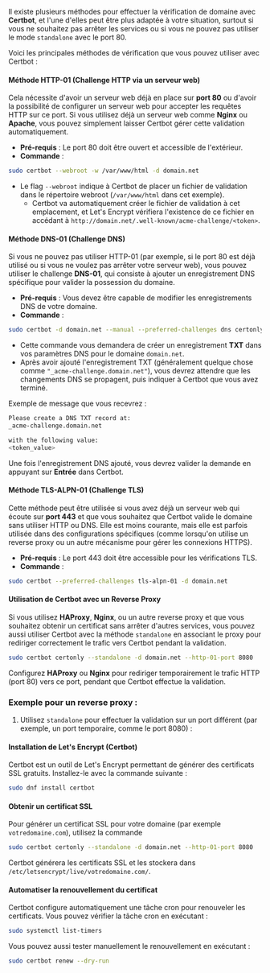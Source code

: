 Il existe plusieurs méthodes pour effectuer la vérification de domaine avec **Certbot**, et l'une d'elles peut être plus adaptée à votre situation, surtout si vous ne souhaitez pas arrêter les services ou si vous ne pouvez pas utiliser le mode `standalone` avec le port 80.

Voici les principales méthodes de vérification que vous pouvez utiliser avec Certbot :
#### **Méthode HTTP-01 (Challenge HTTP via un serveur web)**

Cela nécessite d'avoir un serveur web déjà en place sur **port 80** ou d'avoir la possibilité de configurer un serveur web pour accepter les requêtes HTTP sur ce port. Si vous utilisez déjà un serveur web comme **Nginx** ou **Apache**, vous pouvez simplement laisser Certbot gérer cette validation automatiquement.

- **Pré-requis** : Le port 80 doit être ouvert et accessible de l'extérieur.
- **Commande** :

```bash
sudo certbot --webroot -w /var/www/html -d domain.net
```

- Le flag `--webroot` indique à Certbot de placer un fichier de validation dans le répertoire webroot (`/var/www/html` dans cet exemple).
    - Certbot va automatiquement créer le fichier de validation à cet emplacement, et Let's Encrypt vérifiera l'existence de ce fichier en accédant à `http://domain.net/.well-known/acme-challenge/<token>`.

#### **Méthode DNS-01 (Challenge DNS)**

Si vous ne pouvez pas utiliser HTTP-01 (par exemple, si le port 80 est déjà utilisé ou si vous ne voulez pas arrêter votre serveur web), vous pouvez utiliser le challenge **DNS-01**, qui consiste à ajouter un enregistrement DNS spécifique pour valider la possession du domaine.

- **Pré-requis** : Vous devez être capable de modifier les enregistrements DNS de votre domaine.
- **Commande** :

```bash
sudo certbot -d domain.net --manual --preferred-challenges dns certonly
```

- Cette commande vous demandera de créer un enregistrement **TXT** dans vos paramètres DNS pour le domaine `domain.net`.
- Après avoir ajouté l'enregistrement TXT (généralement quelque chose comme `"_acme-challenge.domain.net"`), vous devrez attendre que les changements DNS se propagent, puis indiquer à Certbot que vous avez terminé.

Exemple de message que vous recevrez :

```bash
Please create a DNS TXT record at:
_acme-challenge.domain.net

with the following value:
<token_value>
```

Une fois l'enregistrement DNS ajouté, vous devrez valider la demande en appuyant sur **Entrée** dans Certbot.

#### **Méthode TLS-ALPN-01 (Challenge TLS)**

Cette méthode peut être utilisée si vous avez déjà un serveur web qui écoute sur **port 443** et que vous souhaitez que Certbot valide le domaine sans utiliser HTTP ou DNS. Elle est moins courante, mais elle est parfois utilisée dans des configurations spécifiques (comme lorsqu'on utilise un reverse proxy ou un autre mécanisme pour gérer les connexions HTTPS).

- **Pré-requis** : Le port 443 doit être accessible pour les vérifications TLS.
- **Commande** :

```bash
sudo certbot --preferred-challenges tls-alpn-01 -d domain.net
```

#### **Utilisation de Certbot avec un Reverse Proxy**

Si vous utilisez **HAProxy**, **Nginx**, ou un autre reverse proxy et que vous souhaitez obtenir un certificat sans arrêter d'autres services, vous pouvez aussi utiliser Certbot avec la méthode `standalone` en associant le proxy pour rediriger correctement le trafic vers Certbot pendant la validation.

```bash
sudo certbot certonly --standalone -d domain.net --http-01-port 8080
```

Configurez **HAProxy** ou **Nginx** pour rediriger temporairement le trafic HTTP (port 80) vers ce port, pendant que Certbot effectue la validation.
### Exemple pour un reverse proxy :

1. Utilisez `standalone` pour effectuer la validation sur un port différent (par exemple, un port temporaire, comme le port 8080) :

#### Installation de **Let's Encrypt** (Certbot)

Certbot est un outil de Let's Encrypt permettant de générer des certificats SSL gratuits. Installez-le avec la commande suivante :

```bash
sudo dnf install certbot
```

#### Obtenir un certificat SSL

Pour générer un certificat SSL pour votre domaine (par exemple `votredomaine.com`), utilisez la commande

```bash
sudo certbot certonly --standalone -d domain.net --http-01-port 8080
```

Certbot générera les certificats SSL et les stockera dans `/etc/letsencrypt/live/votredomaine.com/`.
#### Automatiser la renouvellement du certificat

Certbot configure automatiquement une tâche cron pour renouveler les certificats. Vous pouvez vérifier la tâche cron en exécutant :

```bash
sudo systemctl list-timers
```

Vous pouvez aussi tester manuellement le renouvellement en exécutant :

```bash
sudo certbot renew --dry-run
```

